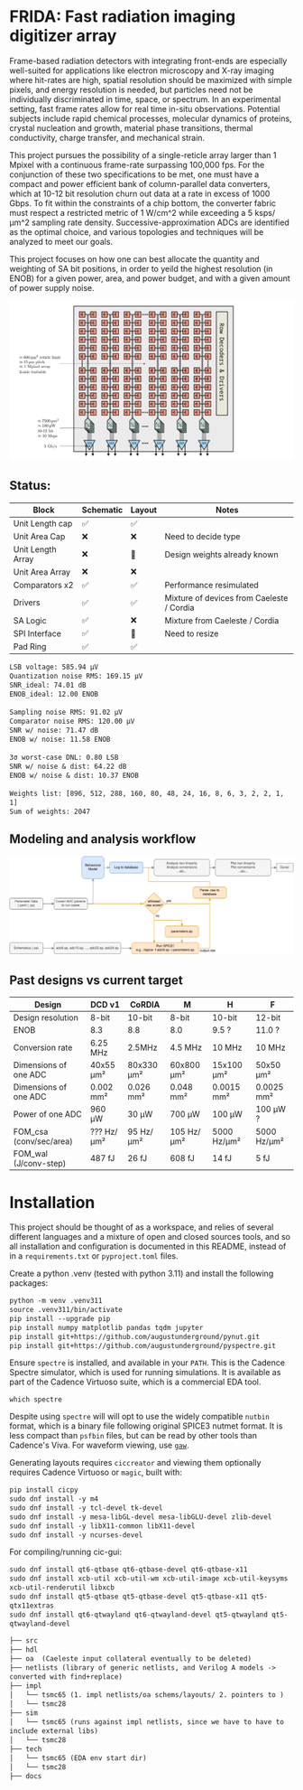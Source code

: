 # FRIDA: Fast radiation imaging digitizer array

Frame-based radiation detectors with integrating front-ends are especially well-suited for applications like electron microscopy and X-ray imaging where hit-rates are high, spatial resolution should be maximized with simple pixels, and energy resolution is needed, but particles need not be individually discriminated in time, space, or spectrum. In an experimental setting, fast frame rates allow for real time in-situ observations. Potential subjects include rapid chemical processes, molecular dynamics of proteins, crystal nucleation and growth, material phase transitions, thermal conductivity, charge transfer, and mechanical strain.

This project pursues the possibility of a single-reticle array larger than 1 Mpixel with a continuous frame-rate surpassing 100,000 fps. For the conjunction of these two specifications to be met, one must have a compact and power efficient bank of column-parallel data converters, which at 10-12 bit resolution churn out data at a rate in excess of 1000 Gbps. To fit within the constraints of a chip bottom, the converter fabric must respect a restricted metric of 1 W/cm^2 while exceeding a 5 ksps/µm^2 sampling rate density. Successive-approximation ADCs are identified as the optimal choice, and various topologies and techniques will be analyzed to meet our goals.

This project focuses on how one can best allocate the quantity and weighting of SA bit positions, in order to yeild the highest resolution (in ENOB) for a given power, area, and power budget, and with a given amount of power supply noise.

![](docs/caeleste2/arch.svg)


## Status:

| Block                | Schematic | Layout | Notes                              |
|----------------------|-----------|--------|------------------------------------|
| Unit Length cap      | ✅        | ✅     |                                    |
| Unit Area Cap        | ❌        | ❌     | Need to decide type                |
| Unit Length Array    | ❌        | 🔄     | Design weights already known       |
| Unit Area Array      | ❌        | ❌     |                                    |
| Comparators x2       | ✅        | ✅     | Performance resimulated            |
| Drivers              | ✅        | ✅     | Mixture of devices from Caeleste / Cordia |
| SA Logic             | ✅        | ❌     | Mixture from Caeleste / Cordia     |
| SPI Interface        | ✅        | 🔄     | Need to resize                     |
| Pad Ring             | ✅        | ✅     |                                    |

```
LSB voltage: 585.94 µV
Quantization noise RMS: 169.15 µV
SNR_ideal: 74.01 dB
ENOB_ideal: 12.00 ENOB

Sampling noise RMS: 91.02 µV
Comparator noise RMS: 120.00 µV
SNR w/ noise: 71.47 dB
ENOB w/ noise: 11.58 ENOB

3σ worst-case DNL: 0.80 LSB
SNR w/ noise & dist: 64.22 dB
ENOB w/ noise & dist: 10.37 ENOB

Weights list: [896, 512, 288, 160, 80, 48, 24, 16, 8, 6, 3, 2, 2, 1, 1]
Sum of weights: 2047
```


## Modeling and analysis workflow

![](docs/caeleste2/workflow.svg)

## Past designs vs current target

| Design                  | DCD v1      | CoRDIA     | M          | H           | F           |
|-------------------------|-------------|------------|------------|-------------|-------------|
| Design resolution       | 8-bit       | 10-bit     | 8-bit      | 10-bit      | 12-bit      |
| ENOB                    | 8.3         | 8.8        | 8.0        | 9.5 ?       | 11.0 ?      |
| Conversion rate         | 6.25 MHz    | 2.5MHz     | 4.5 MHz    | 10 MHz      | 10 MHz      |
| Dimensions of one ADC   | 40x55 μm²   | 80x330 μm² | 60x800 μm² | 15x100 μm²  | 50x50 μm²   |
| Dimensions of one ADC   | 0.002 mm²   | 0.026 mm²  | 0.048 mm²  | 0.0015 mm²  | 0.0025 mm²  |
| Power of one ADC        | 960 μW      | 30 μW      | 700 μW     | 100 μW      | 100 μW ?    |
| FOM_csa (conv/sec/area) | ??? Hz/μm²  | 95 Hz/μm²  | 105 Hz/μm² | 5000 Hz/μm² | 5000 Hz/μm² |
| FOM_wal (J/conv-step)   | 487 fJ      | 26 fJ      | 608 fJ     | 14 fJ       | 5 fJ        |

# Installation

This project should be thought of as a workspace, and relies of several different languages and a mixture of open and closed sources tools, and so all installation and configuration is documented in this README, instead of in a `requirements.txt` or `pyproject.toml` files.

Create a python .venv (tested with python 3.11) and install the following packages:

```
python -m venv .venv311
source .venv311/bin/activate
pip install --upgrade pip
pip install numpy matplotlib pandas tqdm jupyter
pip install git+https://github.com/augustunderground/pynut.git
pip install git+https://github.com/augustunderground/pyspectre.git
```

Ensure `spectre` is installed, and available in your `PATH`. This is the Cadence Spectre simulator, which is used for running simulations. It is available as part of the Cadence Virtuoso suite, which is a commercial EDA tool.

```
which spectre
```

Despite using `spectre` will will opt to use the widely compatible `nutbin` format, which is a binary file following original SPICE3 nutmet format. It is less compact than `psfbin` files, but can be read by other tools than Cadence's Viva. For waveform viewing, use [`gaw`](https://www.rvq.fr/linux/gaw.php).


Generating layouts requires `ciccreator` and viewing them optionally requires Cadence Virtuoso or `magic`, built with:

```
pip install cicpy
sudo dnf install -y m4
sudo dnf install -y tcl-devel tk-devel
sudo dnf install -y mesa-libGL-devel mesa-libGLU-devel zlib-devel
sudo dnf install -y libX11-common libX11-devel 
sudo dnf install -y ncurses-devel
```

For compiling/running cic-gui:

```
sudo dnf install qt6-qtbase qt6-qtbase-devel qt6-qtbase-x11
sudo dnf install xcb-util xcb-util-wm xcb-util-image xcb-util-keysyms xcb-util-renderutil libxcb
sudo dnf install qt5-qtbase qt5-qtbase-devel qt5-qtbase-x11 qt5-qtx11extras
sudo dnf install qt6-qtwayland qt6-qtwayland-devel qt5-qtwayland qt5-qtwayland-devel
```




```
├── src
├── hdl
├── oa  (Caeleste input collateral eventually to be deleted)
├── netlists (library of generic netlists, and Verilog A models -> converted with find+replace)
├── impl
│   └── tsmc65 (1. impl netlists/oa schems/layouts/ 2. pointers to )
│   └── tsmc28
├── sim
│   └── tsmc65 (runs against impl netlists, since we have to have to include external libs)
│   └── tsmc28
├── tech
│   └── tsmc65 (EDA env start dir)
│   └── tsmc28
├── docs
```